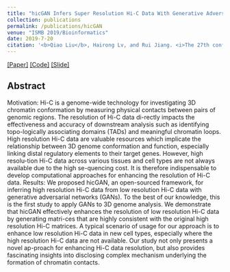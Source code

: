 ```yaml
---
title: "hicGAN Infers Super Resolution Hi-C Data With Generative Adversarial Networks"
collection: publications
permalink: /publications/hicGAN
venue: "ISMB 2019/Bioinformatics"
date: 2019-7-20
citation: '<b>Qiao Liu</b>, Hairong Lv, and Rui Jiang. <i>The 27th conference on Intelligent Systems for Molecular Biology</i>. <b>ISMB 2019</b>.'
---
```

[[Paper]](https://academic.oup.com/bioinformatics/article-abstract/35/14/i99/5529246) [[Code]](https://github.com/kimmo1019/hicGAN) [[Slide]](http://kimmo1019.github.io/files/hicgan_slides.pdf)


## Abstract
Motivation: Hi-C is a genome-wide technology for investigating 3D chromatin conformation by measuring physical contacts between pairs of genomic regions. The resolution of Hi-C data di-rectly impacts the effectiveness and accuracy of downstream analysis such as identifying topo-logically associating domains (TADs) and meaningful chromatin loops. High resolution Hi-C data are valuable resources which implicate the relationship between 3D genome conformation and function, especially linking distal regulatory elements to their target genes. However, high resolu-tion Hi-C data across various tissues and cell types are not always available due to the high se-quencing cost. It is therefore indispensable to develop computational approaches for enhancing the resolution of Hi-C data.
Results: We proposed hicGAN, an open-sourced framework, for inferring high resolution Hi-C data from low resolution Hi-C data with generative adversarial networks (GANs). To the best of our knowledge, this is the first study to apply GANs to 3D genome analysis. We demonstrate that hicGAN effectively enhances the resolution of low resolution Hi-C data by generating matri-ces that are highly consistent with the original high resolution Hi-C matrices. A typical scenario of usage for our approach is to enhance low resolution Hi-C data in new cell types, especially where the high resolution Hi-C data are not available. Our study not only presents a novel ap-proach for enhancing Hi-C data resolution, but also provides fascinating insights into disclosing complex mechanism underlying the formation of chromatin contacts.
